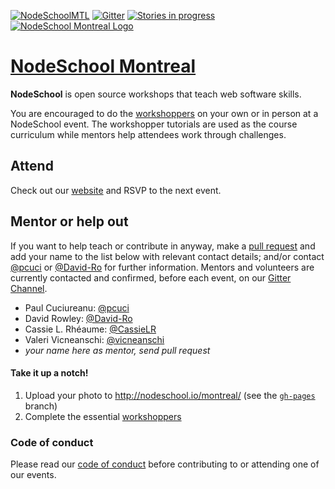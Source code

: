 [![NodeSchoolMTL](https://img.shields.io/badge/NodeSchool-MTL-yellow.svg)](http://nodeschool.io/montreal) [![Gitter](https://img.shields.io/gitter/room/nwjs/nw.js.svg)](https://gitter.im/nodeschool/montreal) [![Stories in progress](https://img.shields.io/waffle/label/nodeschool/montreal/in%20progress.svg)](https://waffle.io/nodeschool/montreal)
[![NodeSchool Montreal Logo](http://nodeschool.io/montreal/i/NodeSchoolMTL.svg)](http://nodeschool.io/montreal)

# [NodeSchool Montreal](http://nodeschool.io/montreal/)

**NodeSchool** is open source workshops that teach web software skills.

You are encouraged to do the [workshoppers](http://nodeschool.io/#workshoppers) on your own or in person at a NodeSchool event. The workshopper tutorials are used as the course curriculum while mentors help attendees work through challenges.

## Attend

Check out our [website](http://nodeschool.io/montreal/) and RSVP to the next event.

## Mentor or help out

If you want to help teach or contribute in anyway, make a [pull request](https://github.com/nodeschool/montreal/pulls) and add your name to the list below with relevant contact details; and/or contact [@pcuci](http://github.com/pcuci) or [@David-Ro](http://github.com/David-Ro) for further information. Mentors and volunteers are currently contacted and confirmed, before each event, on our [Gitter Channel](https://gitter.im/nodeschool/montreal).

- Paul Cuciureanu: [@pcuci](http://github.com/pcuci)
- David Rowley: [@David-Ro](http://github.com/David-Ro)
- Cassie L. Rhéaume: [@CassieLR](https://github.com/CassieLR)
- Valeri Vicneanschi: [@vicneanschi](https://github.com/vicneanschi)
- _your name here as mentor, send pull request_

#### Take it up a notch!

1. Upload your photo to http://nodeschool.io/montreal/ (see the [`gh-pages`](http://nodeschool.io/montreal/) branch)
2. Complete the essential [workshoppers](http://nodeschool.io/#workshoppers)

### Code of conduct

Please read our [code of conduct](http://confcodeofconduct.com/) before contributing to or attending one of our events.
